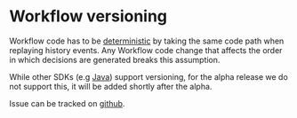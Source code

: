 # Workflow versioning

Workflow code has to be [deterministic](/docs/node/determinism) by taking the same code path when replaying history events. Any Workflow code change that affects the order in which decisions are generated breaks this assumption.

While other SDKs (e.g [Java](/docs/java/versioning)) support versioning, for the alpha release we do not support this, it will be added shortly after the alpha.

Issue can be tracked on [github](https://github.com/temporalio/sdk-node/issues/68).
